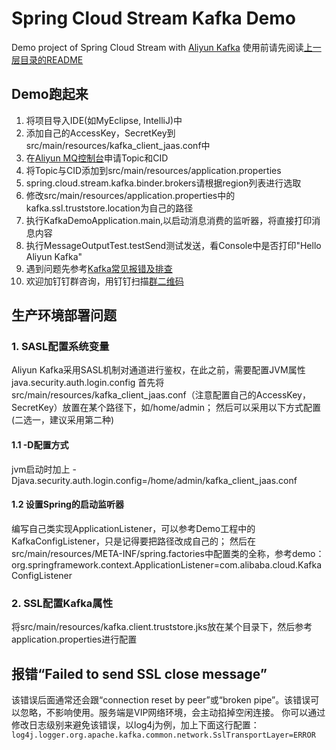 Spring Cloud Stream Kafka Demo
==========
Demo project of Spring Cloud Stream with [Aliyun Kafka](https://help.aliyun.com/document_detail/52374.html?spm=5176.product29530.6.559.4WA0eL)
使用前请先阅读[上一层目录的README](https://github.com/AliwareMQ/aliware-kafka-demos)
## Demo跑起来
1. 将项目导入IDE(如MyEclipse, IntelliJ)中
2. 添加自己的AccessKey，SecretKey到src/main/resources/kafka_client_jaas.conf中
3. 在[Aliyun MQ控制台](https://ons.console.aliyun.com)申请Topic和CID
4. 将Topic与CID添加到src/main/resources/application.properties
5. spring.cloud.stream.kafka.binder.brokers请根据region列表进行选取
6. 修改src/main/resources/application.properties中的kafka.ssl.truststore.location为自己的路径
7. 执行KafkaDemoApplication.main,以启动消息消费的监听器，将直接打印消息内容
8. 执行MessageOutputTest.testSend测试发送，看Console中是否打印"Hello Aliyun Kafka"
9. 遇到问题先参考[Kafka常见报错及排查](https://help.aliyun.com/document_detail/57058.html)
10. 欢迎加钉钉群咨询，用钉钉扫描[群二维码](http://img3.tbcdn.cn/5476e8b07b923/TB1HEQgQpXXXXbdXVXXXXXXXXXX) 

## 生产环境部署问题
### 1. SASL配置系统变量
Aliyun Kafka采用SASL机制对通道进行鉴权，在此之前，需要配置JVM属性java.security.auth.login.config
首先将src/main/resources/kafka_client_jaas.conf（注意配置自己的AccessKey，SecretKey）放置在某个路径下，如/home/admin；
然后可以采用以下方式配置(二选一，建议采用第二种)
#### 1.1 -D配置方式
jvm启动时加上 -Djava.security.auth.login.config=/home/admin/kafka_client_jaas.conf
#### 1.2 设置Spring的启动监听器
编写自己类实现ApplicationListener，可以参考Demo工程中的KafkaConfigListener，只是记得要把路径改成自己的；
然后在src/main/resources/META-INF/spring.factories中配置类的全称，参考demo：
org.springframework.context.ApplicationListener=com.alibaba.cloud.KafkaConfigListener
### 2. SSL配置Kafka属性
将src/main/resources/kafka.client.truststore.jks放在某个目录下，然后参考
application.properties进行配置

## 报错“Failed to send SSL close message”
该错误后面通常还会跟“connection reset by peer”或“broken pipe”。该错误可以忽略，不影响使用。服务端是VIP网络环境，会主动掐掉空闲连接。
你可以通过修改日志级别来避免该错误，以log4j为例，加上下面这行配置：
`log4j.logger.org.apache.kafka.common.network.SslTransportLayer=ERROR`


